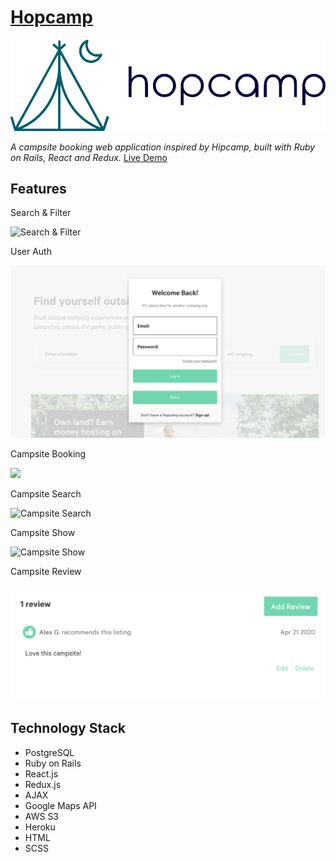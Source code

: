   # [Hopcamp](https://hopcamp.herokuapp.com) 
![](./app/assets/images/logo.jpg)

*A campsite booking web application inspired by Hipcamp, built with Ruby on Rails, React and Redux.*
[Live Demo](https://hopcamp.herokuapp.com) 

## Features
Search & Filter 

![Search & Filter](./app/assets/images/hopcamp2.gif)

User Auth 

![User Auth](./app/assets/images/user_auth.png)

Campsite Booking

![](./app/assets/images/booking.gif)

Campsite Search 

![Campsite Search](./app/assets/images/campsite_search.png)

Campsite Show

![Campsite Show](./app/assets/images/campsite_show.png)

Campsite Review

![Campsite Review](./app/assets/images/campsite_review.png)



## Technology Stack

* PostgreSQL
* Ruby on Rails
* React.js
* Redux.js
* AJAX
* Google Maps API
* AWS S3
* Heroku
* HTML
* SCSS

